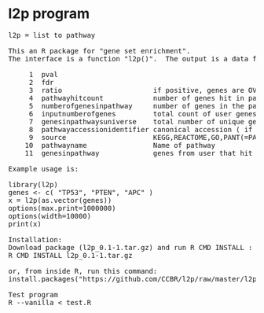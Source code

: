 # l2p program
<pre>
l2p = list to pathway

This an R package for "gene set enrichment".
The interface is a function "l2p()".  The output is a data frame with the following fields ...
 
     1  pval
     2  fdr
     3  ratio                      if positive, genes are OVER REPRESENTED, if negative genes are UNDER REPRESENTED
     4  pathwayhitcount            number of genes hit in pathway
     5  numberofgenesinpathway     number of genes in the pathway
     6  inputnumberofgenes         total count of user genes (user input)
     7  genesinpathwaysuniverse    total number of unique genes in all pathways
     8  pathwayaccessionidentifier canonical accession ( if available, otherwise assigned by us )
     9  source                     KEGG,REACTOME,GO,PANT(=PANTHER),PID=(pathway interaction database)
    10  pathwayname                Name of pathway
    11  genesinpathway             genes from user that hit the pathway (separated by spaces)
    
Example usage is:
    
library(l2p)
genes <- c( "TP53", "PTEN", "APC" )
x = l2p(as.vector(genes))
options(max.print=1000000)
options(width=10000)
print(x)

Installation:
Download package (l2p_0.1-1.tar.gz) and run R CMD INSTALL :
R CMD INSTALL l2p_0.1-1.tar.gz

or, from inside R, run this command:
install.packages("https://github.com/CCBR/l2p/raw/master/l2p_0.1-1.tar.gz", repos=NULL) 

Test program
R --vanilla < test.R
</pre>

